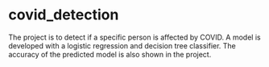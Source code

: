 # covid_detection
The project is to detect if a specific person is affected by COVID. A model is developed with a logistic regression and decision tree classifier. The accuracy of the predicted model is also shown in the project.
